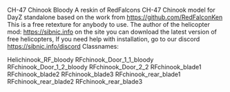 CH-47 Chinook Bloody
A reskin of RedFalcons CH-47 Chinook model for DayZ standalone based on the work from https://github.com/RedFalconKen This is a free retexture for anybody to use.
The author of the helicopter mod: https://sibnic.info on the site you can download the latest version of free helicopters, If you need help with installation, go to our discord https://sibnic.info/discord
Classnames:

Helichinook_RF_bloody
RFchinook_Door_1_1_bloody
RFchinook_Door_1_2_bloody
RFchinook_Door_2_2
RFchinook_blade1
RFchinook_blade2
RFchinook_blade3
RFchinook_rear_blade1
RFchinook_rear_blade2
RFchinook_rear_blade3
